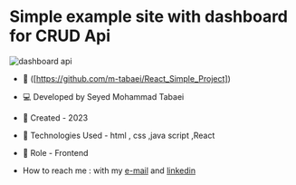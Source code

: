 # Simple example site with dashboard for CRUD Api
![dashboard api](https://github.com/javadashtiani/weatherappapi/assets/134012615/ed8e9963-5223-4663-80fb-a98258bdf58c)
- 🔗 ([https://github.com/m-tabaei/React_Simple_Project])
- 💻 Developed by Seyed Mohammad Tabaei
- 📆 Created - 2023
- 🔧 Technologies Used - html , css ,java script ,React
- 🧑‍ Role - Frontend

- How to reach me : with my [e-mail](https://www.m-tabaie@gmail.com) and [linkedin](https://www.linkedin.com/in/mohammad-tabaei/)
